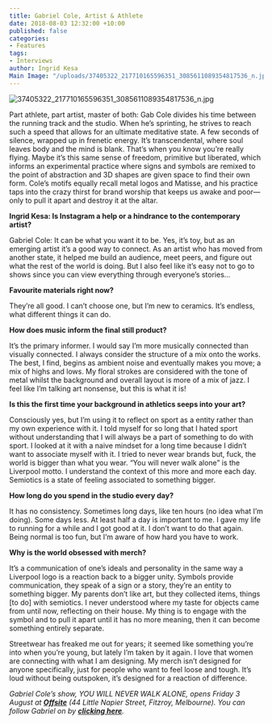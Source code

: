 ```yaml
---
title: Gabriel Cole, Artist & Athlete
date: 2018-08-03 12:32:00 +10:00
published: false
categories:
- Features
tags:
- Interviews
author: Ingrid Kesa
Main Image: "/uploads/37405322_217710165596351_3085611089354817536_n.jpg"
---
```


![37405322_217710165596351_3085611089354817536_n.jpg](/uploads/37405322_217710165596351_3085611089354817536_n.jpg)

Part athlete, part artist, master of both: Gab Cole divides his time between the running track and the studio. When he’s sprinting, he strives to reach such a speed that allows for an ultimate meditative state. A few seconds of silence, wrapped up in frenetic energy. It’s transcendental, where soul leaves body and the mind is blank. That’s when you know you’re really flying. Maybe it’s this same sense of freedom, primitive but liberated, which informs an experimental practice where signs and symbols are remixed to the point of abstraction and 3D shapes are given space to find their own form. Cole’s motifs equally recall metal logos and Matisse, and his practice taps into the crazy thirst for brand worship that keeps us awake and poor—only to pull it apart and destroy it at the altar.

**Ingrid Kesa: Is Instagram a help or a hindrance to the contemporary artist?**

Gabriel Cole: It can be what you want it to be. Yes, it’s toy, but as an emerging artist it’s a good way to connect. As an artist who has moved from another state, it helped me build an audience, meet peers, and figure out what the rest of the world is doing. But I also feel like it’s easy not to go to shows since you can view everything through everyone’s stories...

**Favourite materials right now?**

They’re all good. I can’t choose one, but I’m new to ceramics. It’s endless, what different things it can do.

**How does music inform the final still product?**

It’s the primary informer. I would say I’m more musically connected than visually connected. I always consider the structure of a mix onto the works. The best, I find, begins as ambient noise and eventually makes you move; a mix of highs and lows. My floral strokes are considered with the tone of metal whilst the background and overall layout is more of a mix of jazz. I feel like I’m talking art nonsense, but this is what it is!

**Is this the first time your background in athletics seeps into your art?**

Consciously yes, but I’m using it to reflect on sport as a entity rather than my own experience with it. I told myself for so long that I hated sport without understanding that I will always be a part of something to do with sport. I looked at it with a naive mindset for a long time because I didn’t want to associate myself with it. I tried to never wear brands but, fuck, the world is bigger than what you wear. “You will never walk alone” is the Liverpool motto. I understand the context of this more and more each day. Semiotics is a state of feeling associated to something bigger.

**How long do you spend in the studio every day?**

It has no consistency. Sometimes long days, like ten hours (no idea what I’m doing). Some days less. At least half a day is important to me. I gave my life to running for a while and I got good at it. I don’t want to do that again. Being normal is too fun, but I’m aware of how hard you have to work.

**Why is the world obsessed with merch?**

It’s a communication of one’s ideals and personality in the same way a Liverpool logo is a reaction back to a bigger unity. Symbols provide communication, they speak of a sign or a story, they’re an entity to something bigger. My parents don’t like art, but they collected items, things \[to do\] with semiotics. I never understood where my taste for objects came from until now, reflecting on their house. My thing is to engage with the symbol and to pull it apart until it has no more meaning, then it can become something entirely separate.

Streetwear has freaked me out for years; it seemed like something you’re into when you’re young, but lately I’m taken by it again. I love that women are connecting with what I am designing. My merch isn’t designed for anyone specifically, just for people who want to feel loose and tough. It’s loud without being outspoken, it’s designed for a reaction of difference.

*Gabriel Cole’s show, YOU WILL NEVER WALK ALONE, opens  Friday 3 August at **[Offsite](https://www.instagram.com/offsite.online/)** (44 Little Napier Street, Fitzroy, Melbourne). You can follow Gabriel on by **[clicking here](https://www.instagram.com/yourboygab/)**.*